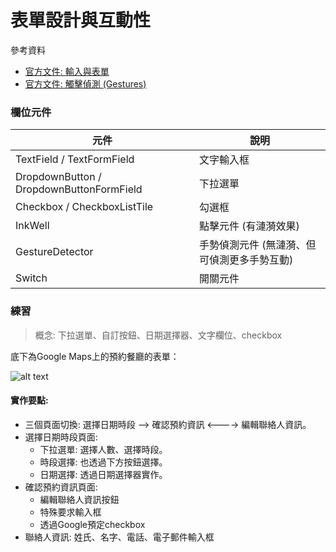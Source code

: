 # 表單設計與互動性

參考資料
* [官方文件: 輸入與表單](https://docs.flutter.dev/cookbook/forms/text-input)
* [官方文件: 觸擊偵測 (Gestures)](https://docs.flutter.dev/ui/interactivity/gestures)
### 欄位元件
| 元件 | 說明 |
| --- | --- |
| TextField / TextFormField | 文字輸入框 |
| DropdownButton / DropdownButtonFormField | 下拉選單 |
| Checkbox / CheckboxListTile| 勾選框 |
| InkWell | 點擊元件 (有漣漪效果) |
| GestureDetector | 手勢偵測元件 (無漣漪、但可偵測更多手勢互動) |
| Switch | 開關元件 |
### 練習
> 概念: 下拉選單、自訂按鈕、日期選擇器、文字欄位、checkbox

底下為Google Maps上的預約餐廳的表單：

![alt text](Images/inline_demo.gif)
#### 實作要點:
* 三個頁面切換: 選擇日期時段 --> 確認預約資訊 <----> 編輯聯絡人資訊。
* 選擇日期時段頁面: 
  * 下拉選單: 選擇人數、選擇時段。
  * 時段選擇: 也透過下方按鈕選擇。
  * 日期選擇: 透過日期選擇器實作。
* 確認預約資訊頁面:
  * 編輯聯絡人資訊按鈕
  * 特殊要求輸入框
  * 透過Google預定checkbox
* 聯絡人資訊: 姓氏、名字、電話、電子郵件輸入框